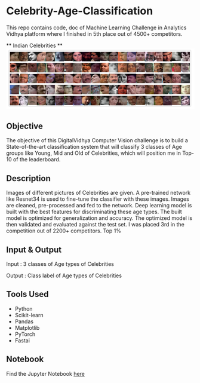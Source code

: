 # Celebrity-Age-Classification
This repo contains code, doc of Machine Learning Challenge in Analytics Vidhya platform where I finished in 5th place out of 4500+ competitors.

** Indian Celebrities **
![h](https://github.com/subashgandyer/Celebrity-Age-Classification/blob/master/Screenshot.png)

## Objective

The objective of this DigitalVidhya Computer Vision challenge is to build a State-of-the-art classification system that will classify 3 classes of Age groups like Young, Mid and Old of Celebrities, which will position me in Top-10 of the leaderboard.

## Description

Images of different pictures of Celebrities are given. A pre-trained network like Resnet34 is used to fine-tune the classifier with these images. Images are cleaned, pre-processed and fed to the network. Deep learning model is built with the best features for discriminating these age types. The built model is optimized for generalization and accuracy. The optimized model is then validated and evaluated against the test set. I was placed 3rd in the competition out of 2200+ competitors. Top 1%

## Input & Output

Input  : 3 classes of Age types of Celebrities

Output : Class label of Age types of Celebrities

## Tools Used
* Python
* Scikit-learn
* Pandas
* Matplotlib
* PyTorch
* Fastai

## Notebook
Find the Jupyter Notebook [here](https://github.com/subashgandyer/Celebrity-Age-Classification/blob/master/Age-detection%201.ipynb)
